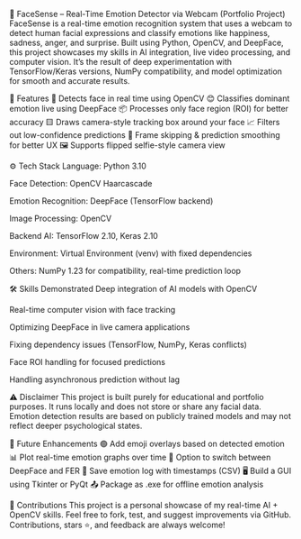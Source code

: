 🧠 FaceSense – Real-Time Emotion Detector via Webcam (Portfolio Project)
FaceSense is a real-time emotion recognition system that uses a webcam to detect human facial expressions and classify emotions like happiness, sadness, anger, and surprise. Built using Python, OpenCV, and DeepFace, this project showcases my skills in AI integration, live video processing, and computer vision. It’s the result of deep experimentation with TensorFlow/Keras versions, NumPy compatibility, and model optimization for smooth and accurate results.

🚀 Features
📸 Detects face in real time using OpenCV
😊 Classifies dominant emotion live using DeepFace
📦 Processes only face region (ROI) for better accuracy
🟨 Draws camera-style tracking box around your face
📈 Filters out low-confidence predictions
🔁 Frame skipping & prediction smoothing for better UX
🖼️ Supports flipped selfie-style camera view

⚙️ Tech Stack
Language: Python 3.10

Face Detection: OpenCV Haarcascade

Emotion Recognition: DeepFace (TensorFlow backend)

Image Processing: OpenCV

Backend AI: TensorFlow 2.10, Keras 2.10

Environment: Virtual Environment (venv) with fixed dependencies

Others: NumPy 1.23 for compatibility, real-time prediction loop

🛠️ Skills Demonstrated
Deep integration of AI models with OpenCV

Real-time computer vision with face tracking

Optimizing DeepFace in live camera applications

Fixing dependency issues (TensorFlow, NumPy, Keras conflicts)

Face ROI handling for focused predictions

Handling asynchronous prediction without lag

⚠️ Disclaimer
This project is built purely for educational and portfolio purposes. It runs locally and does not store or share any facial data. Emotion detection results are based on publicly trained models and may not reflect deeper psychological states.

🧩 Future Enhancements
🟢 Add emoji overlays based on detected emotion
📊 Plot real-time emotion graphs over time
🧠 Option to switch between DeepFace and FER
🧾 Save emotion log with timestamps (CSV)
🖥️ Build a GUI using Tkinter or PyQt
📤 Package as .exe for offline emotion analysis

🤝 Contributions
This project is a personal showcase of my real-time AI + OpenCV skills. Feel free to fork, test, and suggest improvements via GitHub. Contributions, stars ⭐, and feedback are always welcome!
